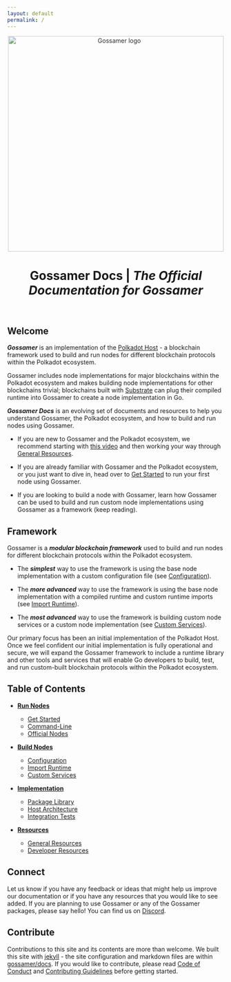 ```yaml
---
layout: default
permalink: /
---
```


<div align="center">
  <img alt="Gossamer logo" style="opacity: 0.9" src="https://chainsafe.github.io/gossamer/assets/img/gossamer_banner_white.png" width="500" />
</div>
<div align="center">
  <h1 class="title">Gossamer Docs | <i>The Official Documentation for Gossamer</i></h1>
</div>
<br/>

## Welcome

***Gossamer*** is an implementation of the [Polkadot Host](https://github.com/w3f/polkadot-spec) - a blockchain framework used to build and run nodes for different blockchain protocols within the Polkadot ecosystem.

Gossamer includes node implementations for major blockchains within the Polkadot ecosystem and makes building node implementations for other blockchains trivial; blockchains built with [Substrate](https://github.com/paritytech/substrate) can plug their compiled runtime into Gossamer to create a node implementation in Go.

***Gossamer Docs*** is an evolving set of documents and resources to help you understand Gossamer, the Polkadot ecosystem, and how to build and run nodes using Gossamer. 

- If you are new to Gossamer and the Polkadot ecosystem, we recommend starting with [this video](https://www.youtube.com/watch?v=nYkbYhM5Yfk) and then working your way through [General Resources](./general-resources/).

- If you are already familiar with Gossamer and the Polkadot ecosystem, or you just want to dive in, head over to [Get Started](./get-started) to run your first node using Gossamer.

- If you are looking to build a node with Gossamer, learn how Gossamer can be used to build and run custom node implementations using Gossamer as a framework (keep reading).

## Framework

Gossamer is a ***modular blockchain framework*** used to build and run nodes for different blockchain protocols within the Polkadot ecosystem.

- The ***simplest*** way to use the framework is using the base node implementation with a custom configuration file (see [Configuration](./configuration/)).

- The ***more advanced***  way to use the framework is using the base node implementation with a compiled runtime and custom runtime imports (see [Import Runtime](./import-runtime/)). 

- The ***most advanced***  way to use the framework is building custom node services or a custom node implementation (see [Custom Services](./custom-services/)).

Our primary focus has been an initial implementation of the Polkadot Host. Once we feel confident our initial implementation is fully operational and secure, we will expand the Gossamer framework to include a runtime library and other tools and services that will enable Go developers to build, test, and run custom-built blockchain protocols within the Polkadot ecosystem.

## Table of Contents

- **[Run Nodes](./run-nodes/)**
    - [Get Started](./get-started/)
    - [Command-Line](./command-line/)
    - [Official Nodes](./official-nodes/)

- **[Build Nodes](./build-nodes/)**
    - [Configuration](./configuration/)
    - [Import Runtime](./import-runtime/)
    - [Custom Services](./custom-services/)

- **[Implementation](./implementation/)**
    - [Package Library](./package-library/)
    - [Host Architecture](./host-architecture/)
    - [Integration Tests](./integration-tests/)

- **[Resources](./resources/)**
    - [General Resources](./general-resources/)
    - [Developer Resources](./developer-resources/)

<!--

- **[Appendix](./appendix/)**
    - [SCALE Examples](./scale-examples/)

-->

## Connect

Let us know if you have any feedback or ideas that might help us improve our documentation or if you have any resources that you would like to see added. If you are planning to use Gossamer or any of the Gossamer packages, please say hello! You can find us on [Discord](https://discord.gg/Xdc5xjE).

## Contribute

Contributions to this site and its contents are more than welcome. We built this site with [jekyll](https://jekyllrb.com/) - the site configuration and markdown files are within [gossamer/docs](https://github.com/ChainSafe/gossamer/tree/development/docs). If you would like to contribute, please read [Code of Conduct](https://github.com/ChainSafe/gossamer/blob/development/.github/CODE_OF_CONDUCT.md) and [Contributing Guidelines](https://github.com/ChainSafe/gossamer/blob/development/.github/CONTRIBUTING.md) before getting started.
